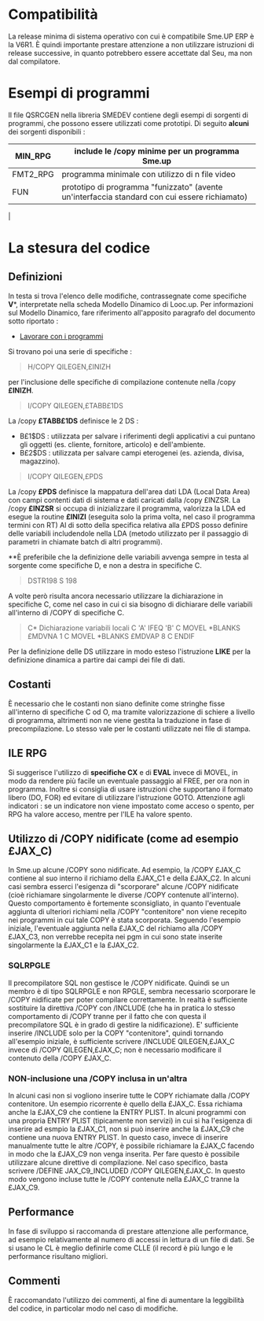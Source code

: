 # Compatibilità
La release minima di sistema operativo con cui è compatibile Sme.UP ERP è la V6R1.
È quindi importante prestare attenzione a non utilizzare istruzioni di release successive, in quanto potrebbero essere accettate dal Seu, ma non dal compilatore.

# Esempi di programmi
Il file QSRCGEN nella libreria SMEDEV contiene degli esempi di sorgenti di programmi, che possono essere utilizzati come prototipi.
Di seguito **alcuni** dei sorgenti disponibili : 


| MIN_RPG | include le /copy minime per un programma Sme.up |
| ---|----|
| FMT2_RPG | programma minimale con utilizzo di n file video |
| FUN | prototipo di programma "funizzato" (avente un'interfaccia standard con cui essere richiamato) |
| 


# La stesura del codice
## Definizioni
In testa si trova l'elenco delle modifiche, contrassegnate come specifiche **V***, interpretate nella scheda Modello Dinamico di Looc.up.
Per informazioni sul Modello Dinamico, fare riferimento all'apposito paragrafo del documento sotto riportato : 
- [Lavorare con i programmi](Sorgenti/DOC/TA/B£AMO/A£BASE_SD)

Si trovano poi una serie di specifiche : 
>H/COPY QILEGEN,£INIZH

per l'inclusione delle specifiche di compilazione contenute nella /copy **£INIZH**.

>I/COPY QILEGEN,£TABB£1DS

La /copy **£TABB£1DS** definisce le 2 DS : 
 * B£1$DS  :  utilizzata per salvare i riferimenti degli applicativi a cui puntano gli oggetti (es. cliente, fornitore, articolo) e dell'ambiente.
 * B£2$DS  :  utilizzata per salvare campi eterogenei (es. azienda, divisa, magazzino).

>I/COPY QILEGEN,£PDS

La /copy **£PDS** definisce la mappatura dell'area dati LDA (Local Data Area) con campi contenti dati di sistema e dati caricati dalla /copy £INZSR.
La /copy **£INZSR** si occupa di inizializzare il programma, valorizza la LDA ed esegue la routine **£INIZI** (eseguita solo la prima volta, nel caso il programma termini con RT)
Al di sotto della specifica relativa alla £PDS posso definire delle variabili includendole nella LDA (metodo utilizzato per il passaggio di parametri in chiamate batch di altri programmi).

**È preferibile che la definizione delle variabili avvenga sempre in testa al sorgente come specifiche D, e non a destra in specifiche C.
>DSTR198           S            198


A volte però risulta ancora necessario utilizzare la dichiarazione in specifiche C, come nel caso in cui ci sia bisogno di dichiarare delle variabili all'interno di /COPY di specifiche C.
>C* Dichiarazione variabili locali
C     'A'           IFEQ      'B'
C                   MOVEL     *BLANKS       £MDVNA            1
C                   MOVEL     *BLANKS       £MDVAP            8
C                   ENDIF

Per la definizione delle DS utilizzare in modo esteso l'istruzione **LIKE** per la definizione dinamica a partire dai campi dei file di dati.

## Costanti
È necessario che le costanti non siano definite come stringhe fisse all'interno di specifiche C od O, ma tramite valorizzazione di schiere a livello di programma, altrimenti non ne viene gestita la traduzione in fase di precompilazione. Lo stesso vale per le costanti utilizzate nei file di stampa.

## ILE RPG
Si suggerisce l'utilizzo di **specifiche CX** e di **EVAL** invece di MOVEL, in modo da rendere più facile un eventuale passaggio al FREE, per ora non in programma.
Inoltre si consiglia di usare istruzioni che supportano il formato libero (DO, FOR) ed evitare di utilizzare l'istruzione GOTO.
Attenzione agli indicatori :  se un indicatore non viene impostato come acceso o spento, per RPG ha valore acceso, mentre per l'ILE ha valore spento.

## Utilizzo di /COPY nidificate (come ad esempio £JAX_C)
In Sme.up alcune /COPY sono nidificate.
Ad esempio, la /COPY £JAX_C contiene al suo interno il richiamo della £JAX_C1 e della £JAX_C2.
In alcuni casi sembra esserci l'esigenza di "scorporare" alcune /COPY nidificate (cioè richiamare singolarmente le diverse /COPY contenute all'interno).
Questo comportamento è fortemente sconsigliato, in quanto l'eventuale aggiunta di ulteriori richiami nella /COPY "contenitore" non viene recepito nei programmi in cui tale COPY è stata scorporata.
Seguendo l'esempio iniziale, l'eventuale aggiunta nella £JAX_C del richiamo alla /COPY £JAX_C3, non verrebbe recepita nei pgm in cui sono state inserite singolarmente la £JAX_C1 e la £JAX_C2.

### SQLRPGLE
Il precompilatore SQL non gestisce le /COPY nidificate. Quindi se un membro è di tipo SQLRPGLE e non RPGLE, sembra necessario scorporare le /COPY nidificate per poter compilare correttamente.
In realtà è sufficiente sostituire la direttiva /COPY con /INCLUDE (che ha in pratica lo stesso comportamento di /COPY tranne per il fatto che con  questa il precompilatore SQL è in grado di gestire la nidificazione).
E' sufficiente inserire /INCLUDE solo per la COPY "contenitore", quindi tornando all'esempio iniziale, è sufficiente scrivere /INCLUDE QILEGEN,£JAX_C invece di /COPY QILEGEN,£JAX_C;
non è necessario modificare il contenuto della /COPY £JAX_C.

### NON-inclusione una /COPY inclusa in un'altra
In alcuni casi non si vogliono inserire tutte le COPY richiamate dalla /COPY contenitore.
Un esempio ricorrente è quello della £JAX_C. Essa richiama anche la £JAX_C9 che contiene la ENTRY PLIST.
In alcuni programmi con una propria ENTRY PLIST (tipicamente non servizi) in cui si ha l'esigenza di inserire ad esmpio la £JAX_C1, non si può inserire anche la £JAX_C9 che contiene una nuova ENTRY PLIST.
In questo caso, invece di inserire manualmente tutte le altre /COPY, è possibile richiamare la £JAX_C facendo in modo che la £JAX_C9 non venga inserita.
Per fare questo è possibile utilizzare alcune direttive di compilazione. Nel caso specifico, basta scrivere /DEFINE JAX_C9_INCLUDED /COPY QILEGEN,£JAX_C.
In questo modo vengono incluse tutte le /COPY contenute nella £JAX_C tranne la £JAX_C9.

## Performance
In fase di sviluppo si raccomanda di prestare attenzione alle performance, ad esempio relativamente al numero di accessi in lettura di un file di dati.
Se si usano le CL è meglio definirle come CLLE (il record è più lungo e le performance risultano migliori.

## Commenti
È raccomandato l'utilizzo dei commenti, al fine di aumentare la leggibilità del codice, in particolar modo nel caso di modifiche.
